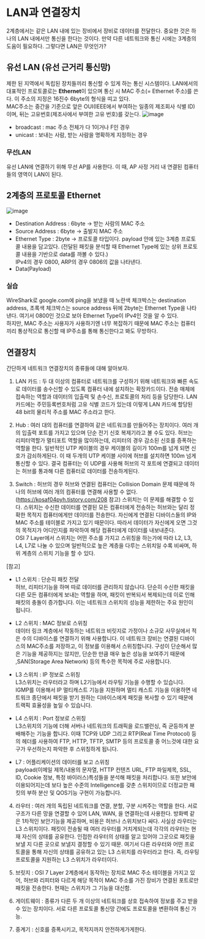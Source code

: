 # LAN과 연결장치

2계층에서는 같은 LAN 내에 있는 장비에서 장비로 데이터를 전달한다. 중요한 것은 하나의 LAN 내에서만 통신을 한다는 것이다. 만약 다른 네트워크와 통신 시에는 3계층의 도움이 필요하다. 그렇다면 LAN은 무엇인가?

## 유선 LAN (유선 근거리 통신망)

제한 된 지역에서 독립된 장치들끼리 통신할 수 있게 하는 통신 시스템이다. LAN에서의 대표적인 프로토콜로는 **Ethernet**이 있으며 통신 시 MAC 주소(= Ethernet 주소)를 쓴다. 이 주소의 지정은 16진수 6byte의 형식을 띠고 있다.  
MAC주소는 중간을 기준으로 앞은 OUI(IEEE에서 부여하는 일종의 제조회사 식별 ID)이며, 뒤는 고유번호(제조사에서 부여한 고유 번호)를 갖는다.
![image](https://s3.us-west-2.amazonaws.com/secure.notion-static.com/5ca27fb6-8cfd-4890-a440-651060e3bc82/Untitled.png?X-Amz-Algorithm=AWS4-HMAC-SHA256&X-Amz-Content-Sha256=UNSIGNED-PAYLOAD&X-Amz-Credential=AKIAT73L2G45EIPT3X45%2F20211129%2Fus-west-2%2Fs3%2Faws4_request&X-Amz-Date=20211129T123409Z&X-Amz-Expires=86400&X-Amz-Signature=24fd612b26948b4b9ceac898f0b98085dd4b1e06d65e83bf9d1cf203a7cb106b&X-Amz-SignedHeaders=host&response-content-disposition=filename%20%3D%22Untitled.png%22&x-id=GetObject)

- broadcast : mac 주소 전체가 다 1이거나 F인 경우
- unicast : 보내는 사람, 받는 사람을 명확하게 지정하는 경우

### 무선LAN

유선 LAN에 연결하기 위해 무선 AP를 사용한다. 이 때, AP 사정 거리 내 연결된 컴퓨터들의 영역이 LAN이 된다.

## 2계층의 프로토콜 Ethernet

![image](https://s3.us-west-2.amazonaws.com/secure.notion-static.com/1323559e-709b-4f54-9e24-95d09581ef1f/Untitled.png?X-Amz-Algorithm=AWS4-HMAC-SHA256&X-Amz-Content-Sha256=UNSIGNED-PAYLOAD&X-Amz-Credential=AKIAT73L2G45EIPT3X45%2F20211129%2Fus-west-2%2Fs3%2Faws4_request&X-Amz-Date=20211129T123625Z&X-Amz-Expires=86400&X-Amz-Signature=06f6c15a4081a958eea09c00b03c51bf5f1327aaa73f057b434745f29c3c59f0&X-Amz-SignedHeaders=host&response-content-disposition=filename%20%3D%22Untitled.png%22&x-id=GetObject)

- Destination Address : 6byte -> 받는 사람의 MAC 주소
- Source Address : 6byte -> 출발지 MAC 주소
- Ethernet Type : 2byte -> 프로토콜 타입이다. payload 안에 있는 3계층 프로토콜 내용을 담고있다.
  (전달된 패킷을 분석할 때 Ethernet Type에 있는 상위 프로토콜 내용을 기반으로 data를 까볼 수 있다.)  
  IPv4의 경우 0800, ARP의 경우 0806의 값을 나타낸다.
- Data(Payload)

### 실습

WireShark로 google.com에 ping을 보냈을 때 노란색 체크박스는 destination address, 초록색 체크박스는 source address 뒤에 2byte는 Ethernet Type을 나타낸다. 여기서 0800인 것으로 보아 Ethernet Type이 IPv4인 것을 알 수 있다.  
하지만, MAC 주소는 사용자가 사용하기엔 너무 복잡하기 때문에 MAC 주소는 컴퓨터끼리 통상적으로 통신할 때 IP주소를 통해 통신한다고 봐도 무방하다.

## 연결장치

간단하게 네트워크 연결장치의 종류들에 대해 알아보자.

1. LAN 카드 : 두 대 이상의 컴퓨터로 네트워크를 구성하기 위해 네트워크와 빠른 속도로 데이터를 송수신할 수 있도록 컴퓨터 내에 설치하는 확장카드이다. 전송 매체에 접속하는 역할과 데이터의 입출력 및 손수신, 프로토콜의 처리 등을 담당한다. LAN 카드에는 주민등록번호처럼 고유 식별 코드가 있는데 이렇게 LAN 카드에 할당된 48 bit의 물리적 주소를 MAC 주소라고 한다.

2. Hub : 여러 대의 컴퓨터를 연결하여 같은 네트워크를 만들어주는 장치이다. 여러 개의 입출력 포트를 가지고 있으며 단순 전기 신호 복제기라고 볼 수도 있다. 허브는 리피터역할가 멀티포트 역할을 많이하는데, 리피터의 경우 감소된 신호를 증폭하는 역할을 한다. 일반적인 UTP 케이블의 경우 케이블의 길이가 100m를 넘게 되면 신호가 감쇠하게된다. 이 때 두개의 UTP 케이블 사이에 허브를 설치하면 100m 넘게 통신할 수 있다. 결국 컴퓨터는 이 UDP를 사용해 허브의 각 포트에 연결되고 데이터는 허브를 통과해 다른 컴퓨터로 데이터를 전송하게된다.

3. Switch : 허브의 경우 허브와 연결된 컴퓨터는 Collision Domain 문제 때문에 하나의 허브에 여러 개의 컴퓨터를 연결해 사용할 수 없다. (https://kosaf04pyh.tistory.com/208 참고) 스위치는 이 문제를 해결할 수 있다. 스위치는 수신한 데이터를 연결된 모든 컴퓨터에게 전송하는 허브와는 달리 정확한 목적지 컴퓨터에게만 데이터를 전송한다. 자신에게 연결된 디바이스들의 IP와 MAC 주소를 테이블로 가지고 있기 때문이다. 따라서 데이터가 자신에게 오면 그것의 목적지가 어디인지를 파악하여 해당 컴퓨터에게 데이터를 내보내준다.  
   OSI 7 Layer에서 스위치는 어떤 주소를 가지고 스위칭을 하는가에 따라 L2, L3, L4, L7로 나눌 수 있으며 일반적으로 높은 계층을 다루는 스위치일 수록 비싸며, 하위 계층의 스위치 기능을 할 수 있다.

[참고]

- L1 스위치 : 단순히 패킷 전달  
  허브, 리피터기능을 하며 따로 데이터를 관리하지 않습니다. 단순히 수신한 패킷을 다른 모든 컴퓨터에게 보내는 역할을 하며, 패킷이 반복되서 복제되는데 이로 인해 패킷의 충돌이 증가합니다. 이는 네트워크 스위치의 성능을 제한하는 주요 원인이 됩니다.

- L2 스위치 : MAC 정보로 스위칭  
  데이터 링크 계층에서 작동하는 네트워크 비릿지로 가정이나 소규모 사무실에서 적은 수의 디바이스를 연결하기 위해 사용합니다. 이 네트워크 장비는 연결된 디바이스의 MAC주소를 저장하고, 이 정보를 이용해서 스위칭합니다. 구성이 단순해서 많은 기능을 제공하지는 않지만, 단순한 만큼 매우 높은 성능을 보여주기 때문에 ,SAN(Storage Area Network) 등의 특수한 목적에 주로 사용합니다.

- L3 스위치 : IP 정보로 스위칭  
  L3스위치는 라우터라고 하며 L2기능에서 라우팅 기능을 수행할 수 있습니다. IGMP를 이용해서 IP 멀티캐스트 기능을 지원하며 멀티 캐스트 기능을 이용하면 네트워크 종단에서 패킷을 받기 원하는 디바이스에게 패킷을 복사할 수 있기 때문에 트랙픽 효율성을 높일 수 있습니다.

- L4 스위치 : Port 정보로 스위칭  
  L3스위치의 기능에 더해 서버나 네트워크의 트래픽을 로드밸런싱, 즉 균등하게 분배해주는 기능을 합니다. 이때 TCP와 UDP 그리고 RTP(Real Time Protocol) 등의 헤더를 사용하여 FTP, HTTP, TFTP, SMTP 등의 프로토콜 중 어느것에 대한 요구가 우선하는지 파악한 후 스위칭하게 됩니다.

- L7 : 어플리케이션의 데이터를 보고 스위칭  
  payload(이메일 제목/내용의 문자열, HTTP 컨텐츠 URL, FTP 파일제목, SSL, ID, Cookie 정보, 특정 바이러스)특성들을 분석해 패킷을 처리합니다. 또한 보안에 이용되어지는데 보다 높은 수준의 Intelligence를 갖춘 스위치이므로 더정교한 패킷의 부하 분산 및 QOS기능 구현이 가능합니다.

4. 라우터 : 여러 개의 독립된 네트워크를 연결, 분할, 구분 시켜주는 역할을 한다. 서로 구조가 다른 망을 연결할 수 있어 LAN, WAN, 을 연결하는데 사용한다. 방화벽 같은 1차적인 보안기능을 제공하며, 비용은 허브나 스위치보다 싸다. 사실상 라우터는 L3 스위치이다. 패킷이 전송될 때 여러 라우터를 거치게되는데 각각의 라우터는 현재 자신의 상태를 공유한다. 인접한 라우터의 상태를 알고 있어야 그곳으로 패킷을 보낼 지 다른 곳으로 보낼지 결정할 수 있기 때문. 여기서 다른 라우터와 어떤 프로토콜을 통해 자신의 상태를 공유하고 있는 L3 스위치를 라우터라고 한다. 즉, 라우팅 프로토콜을 지원하는 L3 스위치가 라우터이다.

5. 브릿지 :
   OSI 7 Layer 2계층에서 동작하는 장치로 MAC 주소 테이블을 가지고 있어, 허브와 리피터와 다르게 해당 목적이 MAC 주소를 가진 장비가 연결된 포트로만 패킷을 전송한다. 현재는 스위치가 그 기능을 대신함.

6. 게이트웨이 : 종류가 다른 두 개 이상의 네트워크를 상호 접속하여 정보를 주고 받을 수 있는 장치이다. 서로 다른 프로토콜 통신망 간에도 프로토콜을 변환하여 통신 가능.

7. 중계기 : 신호를 증폭시키고, 목적지까지 안전하게가게한다.

